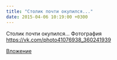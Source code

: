 ```yaml
---
title: "Столик почти окупился..."
date: 2015-04-06 10:19:00 +0300
---
```


Столик почти окупился...
Фотография
https://vk.com/photo41076938_360241939

[Вложение](https://vk.com/photo41076938_360241939)
